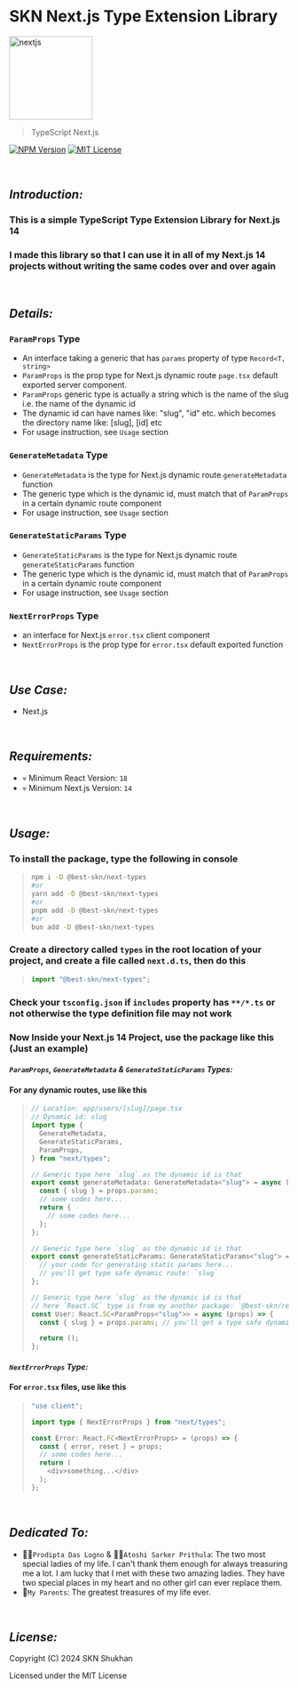 # SKN Next.js Type Extension Library

<img width="150px" src="https://firebasestorage.googleapis.com/v0/b/skn-ultimate-project-la437.appspot.com/o/GitHub%20Library%2F09-TypeScript-SNT.svg?alt=media&token=779098df-3836-4a06-b568-31027db5c644" alt="nextjs" />

> TypeScript Next.js

[![NPM Version](https://img.shields.io/npm/v/%40best-skn%2Fnext-types)](https://www.npmjs.com/package/@best-skn/next-types) [![MIT License](https://img.shields.io/badge/License-MIT-yellow.svg)](https://opensource.org/license/mit)

&nbsp;

## **_Introduction:_**

### This is a simple TypeScript Type Extension Library for Next.js 14

### I made this library so that I can use it in all of my Next.js 14 projects without writing the same codes over and over again

&nbsp;

## **_Details:_**

### **`ParamProps` Type**

- An interface taking a generic that has `params` property of type `Record<T, string>`
- `ParamProps` is the prop type for Next.js dynamic route `page.tsx` default exported server component.
- `ParamProps` generic type is actually a string which is the name of the slug i.e. the name of the dynamic id
- The dynamic id can have names like: "slug", "id" etc. which becomes the directory name like: [slug], [id] etc
- For usage instruction, see `Usage` section

### **`GenerateMetadata` Type**

- `GenerateMetadata` is the type for Next.js dynamic route `generateMetadata` function
- The generic type which is the dynamic id, must match that of `ParamProps` in a certain dynamic route component
- For usage instruction, see `Usage` section

### **`GenerateStaticParams` Type**

- `GenerateStaticParams` is the type for Next.js dynamic route `generateStaticParams` function
- The generic type which is the dynamic id, must match that of `ParamProps` in a certain dynamic route component
- For usage instruction, see `Usage` section

### **`NextErrorProps` Type**

- an interface for Next.js `error.tsx` client component
- `NextErrorProps` is the prop type for `error.tsx` default exported function

&nbsp;

## **_Use Case:_**

- Next.js

&nbsp;

## **_Requirements:_**

- 💀 Minimum React Version: `18`
- 💀 Minimum Next.js Version: `14`

&nbsp;

## **_Usage:_**

### To install the package, type the following in console

> ```zsh
> npm i -D @best-skn/next-types
> #or
> yarn add -D @best-skn/next-types
> #or
> pnpm add -D @best-skn/next-types
> #or
> bun add -D @best-skn/next-types
> ```

### Create a directory called `types` in the root location of your project, and create a file called `next.d.ts`, then do this

> ```typescript
> import "@best-skn/next-types";
> ```

### Check your `tsconfig.json` if `includes` property has `**/*.ts` or not otherwise the type definition file may not work

### Now Inside your Next.js 14 Project, use the package like this (Just an example)

#### **_`ParamProps`, `GenerateMetadata` & `GenerateStaticParams` Types:_**

#### For any dynamic routes, use like this

> ```typescript jsx
> // Location: app/users/[slug]/page.tsx
> // Dynamic id: slug
> import type {
>   GenerateMetadata,
>   GenerateStaticParams,
>   ParamProps,
> } from "next/types";
>
> // Generic type here `slug` as the dynamic id is that
> export const generateMetadata: GenerateMetadata<"slug"> = async (props) => {
>   const { slug } = props.params;
>   // some codes here...
>   return {
>     // some codes here...
>   };
> };
>
> // Generic type here `slug` as the dynamic id is that
> export const generateStaticParams: GenerateStaticParams<"slug"> = async () => {
>   // your code for generating static params here...
>   // you'll get type safe dynamic route: `slug`
> };
>
> // Generic type here `slug` as the dynamic id is that
> // here `React.SC` type is from my another package: `@best-skn/react-types`
> const User: React.SC<ParamProps<"slug">> = async (props) => {
>   const { slug } = props.params; // you'll get a type safe dynamic id name
>
>   return ();
> };
>
> ```

#### **_`NextErrorProps` Type:_**

#### For `error.tsx` files, use like this

> ```typescript jsx
> "use client";
>
> import type { NextErrorProps } from "next/types";
>
> const Error: React.FC<NextErrorProps> = (props) => {
>   const { error, reset } = props;
>   // some codes here...
>   return (
>     <div>something...</div>
>   );
> };
> ```

&nbsp;

## **_Dedicated To:_**

- 👩‍🎨`Prodipta Das Logno` & 🧛‍♀️`Atoshi Sarker Prithula`: The two most special ladies of my life. I
  can't thank them
  enough for always treasuring me a lot. I am lucky that I met with these two amazing ladies. They
  have two special
  places in my heart and no other girl can ever replace them.
- 💯`My Parents`: The greatest treasures of my life ever.

&nbsp;

## **_License:_**

Copyright (C) 2024 SKN Shukhan

Licensed under the MIT License

